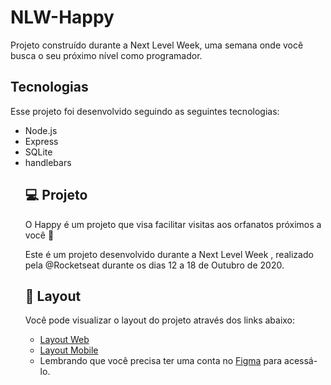 # NLW-Happy
Projeto construído durante a Next Level Week, uma semana onde você busca o seu próximo nível como programador.

<h2>Tecnologias</h2>
<p>Esse projeto foi desenvolvido seguindo as seguintes tecnologias:</p>
<ul>
<li>Node.js
<li>Express
<li>SQLite
<li>handlebars
  
<h2>💻 Projeto</h2>
<p>O Happy é um projeto que visa facilitar visitas aos orfanatos próximos a você 💜

Este é um projeto desenvolvido durante a Next Level Week , realizado pela @Rocketseat durante os dias 12 a 18 de Outubro de 2020.<p>

<h2>🔖 Layout</h2>
<p>Você pode visualizar o layout do projeto através dos links abaixo:

<ul>
<li><a href="https://www.figma.com/file/mDEbnoojksG4w8sOxmudh3/Happy-Web?node-id=0%3A1">Layout Web</a>
<li><a href="https://www.figma.com/file/X27FfVxAgy9f5IFa7ONlph/Happy-Mobile?node-id=0%3A1">Layout Mobile</a>
<li>Lembrando que você precisa ter uma conta no <a href="https://www.figma.com/">Figma</a> para acessá-lo.

